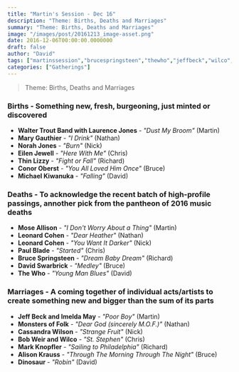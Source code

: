 ```yaml
---
title: "Martin's Session - Dec 16"
description: "Theme: Births, Deaths and Marriages"
summary: "Theme: Births, Deaths and Marriages"
image: "/images/post/20161213_image-asset.png"
date: 2016-12-06T00:00:00.0000000
draft: false
author: "David"
tags: ["martinssession","brucespringsteen","thewho","jeffbeck","wilco","alisonkrauss","moseallison","leonardcohen","brighteyes","eilenjewell","conoroberst","norahjones","michaelkiwanuka","cassandrawilson","thinlizzy","markknopfler","bobweir","imeldamay","dinosaur","paulblade","marygauthier","laurencejones","davidswarbrick","monstersoffolk","waltertroutband"]
categories: ["Gatherings"]
---
```

> Theme: Births, Deaths and Marriages
### Births - Something new, fresh, burgeoning, just minted or discovered
- **Walter Trout Band with Laurence Jones** - _"Dust My Broom"_ (Martin)
- **Mary Gauthier** - _"I Drink"_ (Nathan)
- **Norah Jones** - _"Burn"_ (Nick)
- **Eilen Jewell** - _"Here With Me"_ (Chris)
- **Thin Lizzy** - _"Fight or Fall"_ (Richard)
- **Conor Oberst** - _"You All Loved Him Once"_ (Bruce)
- **Michael Kiwanuka** - _"Falling"_ (David)
### Deaths - To acknowledge the recent batch of high-profile passings, annother pick from the pantheon of 2016 music deaths
- **Mose Allison** - _"I Don't Worry About a Thing"_ (Martin)
- **Leonard Cohen** - _"Dear Heather"_ (Nathan)
- **Leonard Cohen** - _"You Want It Darker"_ (Nick)
- **Paul Blade** - _"Started"_ (Chris)
- **Bruce Springsteen** - _"Dream Baby Dream"_ (Richard)
- **David Swarbrick** - _"Medley"_ (Bruce)
- **The Who** - _"Young Man Blues"_ (David)
### Marriages - A coming together of individual acts/artists to create something new and bigger than the sum of its parts 
- **Jeff Beck and Imelda May** - _"Poor Boy"_ (Martin)
- **Monsters of Folk** - _"Dear God (sincerely M.O.F.)"_ (Nathan)
- **Cassandra Wilson** - _"Strange Fruit"_ (Nick)
- **Bob Weir and Wilco** - _"St. Stephen"_ (Chris)
- **Mark Knopfler** - _"Sailing to Philadelphia"_ (Richard)
- **Alison Krauss** - _"Through The Morning Through The Night"_ (Bruce)
- **Dinosaur** - _"Robin"_ (David)
